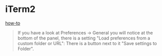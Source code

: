 # iTerm2

[how-to](https://stackoverflow.com/questions/22943676/how-to-export-iterm2-profiles)

> If you have a look at Preferences -> General you will notice at the bottom of
> the panel, there is a setting "Load preferences from a custom folder or URL":
> There is a button next to it "Save settings to Folder".
